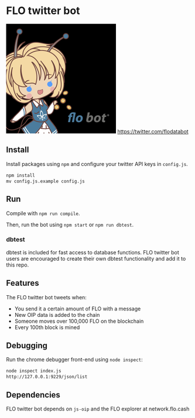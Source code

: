 # FLO twitter bot
![FLO](res/flobot5_small.jpg)
https://twitter.com/flodatabot

## Install
Install packages using `npm` and configure your twitter API keys in `config.js`.
```
npm install 
mv config.js.example config.js
```
## Run
Compile with `npm run compile`.

Then, run the bot using `npm start` or `npm run dbtest`.

### dbtest
dbtest is included for fast access to database functions. FLO twitter bot users are encouraged to create their own dbtest functionality and add it to this repo.

## Features
The FLO twitter bot tweets when:
* You send it a certain amount of FLO with a message
* New OIP data is added to the chain
* Someone moves over 100,000 FLO on the blockchain
* Every 100th block is mined

## Debugging
Run the chrome debugger front-end using `node inspect`:
```
node inspect index.js
http://127.0.0.1:9229/json/list
```

## Dependencies
FLO twitter bot depends on `js-oip` and the FLO explorer at network.flo.cash

